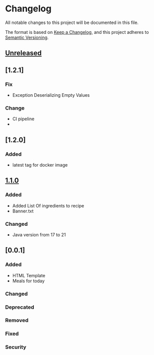 # Changelog

All notable changes to this project will be documented in this file.

The format is based on [Keep a Changelog](https://keepachangelog.com/en/1.1.0/),
and this project adheres to [Semantic Versioning](https://semver.org/spec/v2.0.0.html).

## [Unreleased]

## [1.2.1]
### Fix
- Exception Deserializing Empty Values

### Change
- CI pipeline
- 
## [1.2.0]
### Added
- latest tag for docker image

## [1.1.0]
### Added
- Added List Of ingredients to recipe
- Banner.txt
### Changed
- Java version from 17 to 21

## [0.0.1]

### Added
- HTML Template
- Meals for today
### Changed
### Deprecated
### Removed
### Fixed
### Security

[unreleased]: https://github.com/schmitzCatz/tandoor-dashboard/compare/v0.0.1...HEAD
[1.1.0]: https://github.com/schmitzCatz/tandoor-dashboard/compare/v1.1.0...v0.0.1